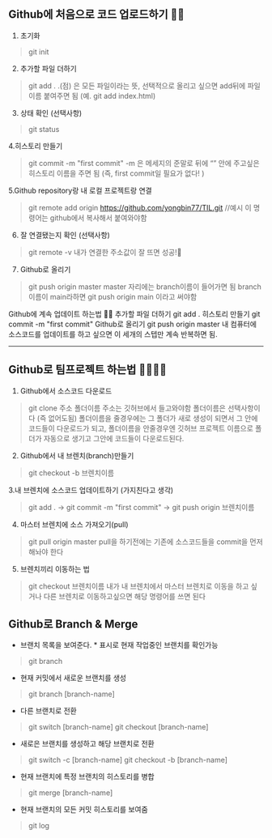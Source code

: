 
## Github에 처음으로 코드 업로드하기 🏋️‍♂️
1. 초기화
> git init

2. 추가할 파일 더하기
> git add .
.(점) 은 모든 파일이라는 뜻, 선택적으로 올리고 싶으면 add뒤에 파일 이름 붙여주면 됨 (예. git add index.html)

3. 상태 확인 (선택사항)
> git status

4.히스토리 만들기
> git commit -m "first commit"
-m 은 메세지의 준말로 뒤에 “” 안에 주고싶은 히스토리 이름을 주면 됨 (즉, first commit일 필요가 없다! )

5.Github repository랑 내 로컬 프로젝트랑 연결

> git remote add origin https://github.com/yongbin77/TIL.git  //예시 
이 명령어는 github에서 복사해서 붙여와야함 

6. 잘 연결됐는지 확인 (선택사항)
> git remote -v
내가 연결한 주소값이 잘 뜨면 성공!🎇

7. Github로 올리기
>git push origin master
master 자리에는 branch이름이 들어가면 됨 branch이름이 main라하면 git push origin main 이라고 써야함

Github에 계속 업데이트 하는법 🤹‍♂️
추가할 파일 더하기
git add .
히스토리 만들기
git commit -m "first commit"
Github로 올리기
git push origin master
내 컴퓨터에 소스코드를 업데이트를 하고 싶으면 이 세개의 스텝만 계속 반복하면 됨.

---------------------
## Github로 팀프로젝트 하는법 👨‍👩‍👧‍👦
1. Github에서 소스코드 다운로드
> git clone 주소 폴더이름
주소는 깃허브에서 들고와야함
폴더이름은 선택사항이다 (즉 없어도됨) 폴더이름을 줄경우에는 그 폴더가 새로 생성이 되면서 그 안에 코드들이 다운로드가 되고, 
폴더이름을 안줄경우엔 깃허브 프로젝트 이름으로 폴더가 자동으로 생기고 그안에 코드들이 다운로드된다.

2. Github에서 내 브렌치(branch)만들기
>git checkout -b 브렌치이름

3.내 브렌치에 소스코드 업데이트하기 (가지친다고 생각) 

> git add . -> git commit -m "first commit" -> git push origin 브렌치이름

4. 마스터 브렌치에 소스 가져오기(pull)
> git pull origin master
pull을 하기전에는 기존에 소스코드들을 commit을 먼저 해놔야 한다 

5. 브렌치끼리 이동하는 법
> git checkout 브렌치이름
내가 내 브렌치에서 마스터 브렌치로 이동을 하고 싶거나 다른 브렌치로 이동하고싶으면 해당 명령어를 쓰면 된다


## Github로 Branch & Merge

- 브랜치 목록을 보여준다. * 표시로 현재 작업중인 브랜치를 확인가능

> git branch

-  현재 커밋에서 새로운 브랜치를 생성
> git branch [branch-name]

- 다른 브랜치로 전환
> git switch [branch-name]
> git checkout [branch-name]

- 새로은 브랜치를 생성하고 해당 브랜치로 전환
> git switch -c [branch-name]
> git checkout -b [branch-name]

- 현재 브랜치에 특정 브랜치의 히스토리를 병합
> git merge [branch-name]

- 현재 브랜치의 모든 커밋 히스토리를 보여줌
> git log
